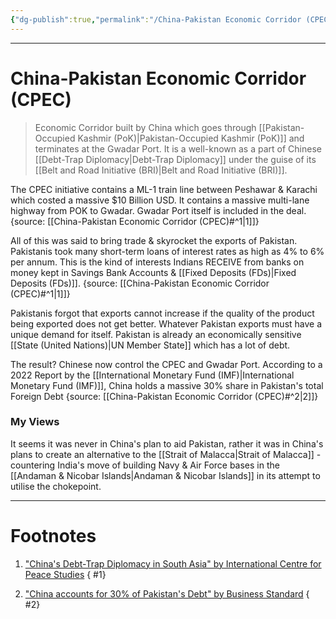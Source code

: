 ```yaml
---
{"dg-publish":true,"permalink":"/China-Pakistan Economic Corridor (CPEC)/","tags":["Academics","politics"]}
---
```



---
# China-Pakistan Economic Corridor (CPEC)
> Economic Corridor built by China which goes through [[Pakistan-Occupied Kashmir (PoK)\|Pakistan-Occupied Kashmir (PoK)]] and terminates at the Gwadar Port. It is a well-known as a part of Chinese [[Debt-Trap Diplomacy\|Debt-Trap Diplomacy]] under the guise of its [[Belt and Road Initiative (BRI)\|Belt and Road Initiative (BRI)]].

The CPEC initiative contains a ML-1 train line between Peshawar & Karachi which costed a massive $10 Billion USD. It contains a massive multi-lane highway from POK to Gwadar. Gwadar Port itself is included in the deal. 
{source: [[China-Pakistan Economic Corridor (CPEC)#^1\|1]]}

All of this was said to bring trade & skyrocket the exports of Pakistan. Pakistanis took many short-term loans of interest rates as high as 4% to 6% per annum. This is the kind of interests Indians RECEIVE from banks on money kept in Savings Bank Accounts & [[Fixed Deposits (FDs)\|Fixed Deposits (FDs)]]. {source: [[China-Pakistan Economic Corridor (CPEC)#^1\|1]]}

Pakistanis forgot that exports cannot increase if the quality of the product being exported does not get better. Whatever Pakistan exports must have a unique demand for itself. Pakistan is already an economically sensitive [[State (United Nations)\|UN Member State]] which has a lot of debt.  

The result? Chinese now control the CPEC and Gwadar Port.
According to a 2022 Report by the [[International Monetary Fund (IMF)\|International Monetary Fund (IMF)]], China holds a massive 30% share in Pakistan's total Foreign Debt 
{source: [[China-Pakistan Economic Corridor (CPEC)#^2\|2]]}

### My Views
It seems it was never in China's plan to aid Pakistan, rather it was in China's plans to create an alternative to the [[Strait of Malacca\|Strait of Malacca]] - countering India's move of building Navy & Air Force bases in the [[Andaman & Nicobar Islands\|Andaman & Nicobar Islands]] in its attempt to utilise the chokepoint.

---
# Footnotes
1. ["China's Debt-Trap Diplomacy in South Asia" by International Centre for Peace Studies](https://www.icpsnet.org/comments/China-Debt-Trap-Diplomacy-in-South-Asia?authuser=3)
{ #1}

2. ["China accounts for 30% of Pakistan's Debt" by Business Standard](https://www.business-standard.com/article/international/china-accounts-for-30-of-pakistan-s-foreign-debt-including-scbs-imf-122090300047_1.html)
{ #2}
